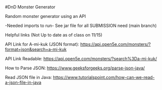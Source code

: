 #DnD Monster Generator

Random monster generator using an API

-Needed imports to run-
See jar file for all SUBMISSION need (main branch)



Helpful links (Not Up to date as of class on 11/15)

API Link for A-mi-kuk (JSON format):
https://api.open5e.com/monsters/?format=json&search=a-mi-kuk 

API Link Readable:
https://api.open5e.com/monsters/?search%3Da-mi-kuk/ 

How to Parse JSON:
https://www.geeksforgeeks.org/parse-json-java/ 

Read JSON file in Java:
https://www.tutorialspoint.com/how-can-we-read-a-json-file-in-java 







